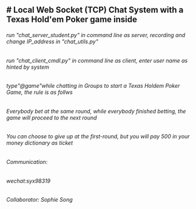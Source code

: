 <h2># Local Web Socket (TCP) Chat System with a Texas Hold'em Poker game inside</h2>
<h6> run "chat_server_student.py" in command line as server, recording and change IP_address in "chat_utils.py"</h6>
<h6> run "chat_client_cmdl.py" in command line as client, enter user name as hinted by system</h6>
<h6> type"@game"while chatting in Groups to start a Texas Holdem Poker Game, the rule is as follws</h6>
<h6> Everybody bet at the same round, while everybody finished betting, the game will proceed to the next round</h6>
<h6> You can choose to give up at the first-round, but you will pay 500 in your money dictionary as ticket</h6>

<h6>Communication:</h6>
<h6>wechat:syx98319</h6>

<h6>Collaborator: Sophie Song</h6>
